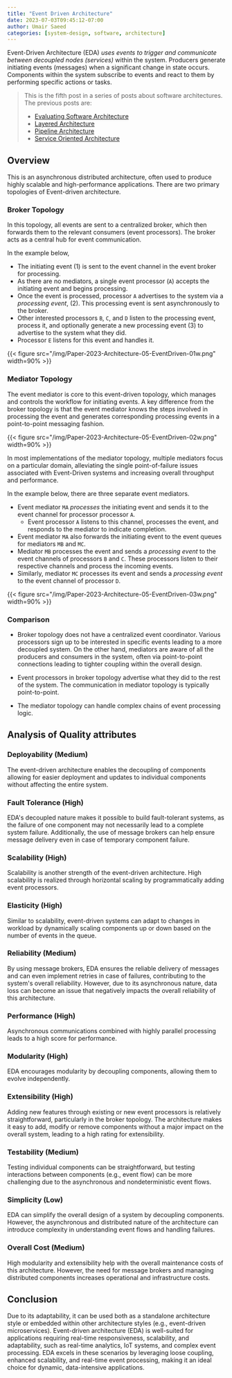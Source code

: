 ```yaml
---
title: "Event Driven Architecture"
date: 2023-07-03T09:45:12-07:00
author: Umair Saeed
categories: [system-design, software, architecture]
---
```



Event-Driven Architecture (EDA) *uses events to trigger and communicate between decoupled nodes (services)* within the system. Producers generate initiating events (messages) when a significant change in state occurs. Components within the system subscribe to events and react to them by performing specific actions or tasks.

<!--more-->

> This is the fifth post in a series of posts about software architectures. The previous posts are:
>
> - [Evaluating Software Architecture](https://umairsaeed.com/evaluating-software-architecture/)
> - [Layered Architecture](https://umairsaeed.com/layered-architecture/)
> - [Pipeline Architecture](https://umairsaeed.com/pipeline-architecture/)
> - [Service Oriented Architecture](https://umairsaeed.com/service-oriented-architecture/)
>


## Overview
This is an asynchronous distributed architecture, often used to produce highly scalable and high-performance applications. There are two primary topologies of Event-driven architecture.

### Broker Topology
In this topology, all events are sent to a centralized broker, which then forwards them to the relevant consumers (event processors). The broker acts as a central hub for event communication.

In the example below,
- The initiating event (1) is sent to the event channel in the event broker for processing.
- As there are no mediators, a single event processor (`A`) accepts the initiating event and begins processing.
- Once the event is processed, processor `A`  advertises to the system via a *processing event*, (2). This processing event is sent asynchronously to the broker.
- Other interested processors `B`, `C`, and `D` listen to the processing event, process it, and optionally generate a new processing event (3) to advertise to the system what they did.
- Processor `E` listens for this event and handles it.

{{< figure src="/img/Paper-2023-Architecture-05-EventDriven-01w.png" width=90% >}}

### Mediator Topology
The event mediator is core to this event-driven topology, which manages and controls the workflow for initiating events. A key difference from the broker topology is that the event mediator knows the steps involved in processing the event and generates corresponding processing events in a point-to-point messaging fashion.


{{< figure src="/img/Paper-2023-Architecture-05-EventDriven-02w.png" width=90% >}}


In most implementations of the mediator topology, multiple mediators focus on a particular domain, alleviating the single point-of-failure issues associated with Event-Driven systems and increasing overall throughput and performance.

In the example below, there are three separate event mediators.
- Event mediator `MA` *processes* the initiating event and sends it to the event channel for processor processor `A`.
	- Event processor `A` listens to this channel, processes the event, and responds to the mediator to indicate completion.
- Event mediator `MA` also forwards the initiating event to the event queues for mediators `MB` and `MC`.
- Mediator `MB` processes the event and sends a *processing event* to the event channels of processors `B` and `C`. These processors listen to their respective channels and process the incoming events.
- Similarly, mediator `MC` processes its event and sends a *processing event* to the event channel of processor `D`.


{{< figure src="/img/Paper-2023-Architecture-05-EventDriven-03w.png" width=90% >}}


### Comparison
- Broker topology does not have a centralized event coordinator. Various processors sign up to be interested in specific events leading to a more decoupled system. On the other hand, mediators are aware of all the producers and consumers in the system, often via point-to-point connections leading to tighter coupling within the overall design.

- Event processors in broker topology advertise what they did to the rest of the system. The communication in mediator topology is typically point-to-point.

- The mediator topology can handle complex chains of event processing logic.


## Analysis of Quality attributes

### Deployability (Medium)
The event-driven architecture enables the decoupling of components allowing for easier deployment and updates to individual components without affecting the entire system.

### Fault Tolerance (High)
EDA's decoupled nature makes it possible to build fault-tolerant systems, as the failure of one component may not necessarily lead to a complete system failure. Additionally, the use of message brokers can help ensure message delivery even in case of temporary component failure.

### Scalability (High)
Scalability is another strength of the event-driven architecture. High scalability is realized through horizontal scaling by programmatically adding event processors.

### Elasticity (High)
Similar to scalability, event-driven systems can adapt to changes in workload by dynamically scaling components up or down based on the number of events in the queue.

### Reliability (Medium)
By using message brokers, EDA ensures the reliable delivery of messages and can even implement retries in case of failures, contributing to the system's overall reliability. However, due to its asynchronous nature, data loss can become an issue that negatively impacts the overall reliability of this architecture.

### Performance (High)
Asynchronous communications combined with highly parallel processing leads to a high score for performance.

### Modularity (High)
EDA encourages modularity by decoupling components, allowing them to evolve independently.

### Extensibility (High)
Adding new features through existing or new event processors is relatively straightforward, particularly in the broker topology. The architecture makes it easy to add, modify or remove components without a major impact on the overall system, leading to a high rating for extensibility.

### Testability (Medium)
Testing individual components can be straightforward, but testing interactions between components (e.g., event flow) can be more challenging due to the asynchronous and nondeterministic event flows.

### Simplicity (Low)
EDA can simplify the overall design of a system by decoupling components. However, the asynchronous and distributed nature of the architecture can introduce complexity in understanding event flows and handling failures.

### Overall Cost (Medium)
High modularity and extensibility help with the overall maintenance costs of this architecture. However, the need for message brokers and managing distributed components increases operational and infrastructure costs.


## Conclusion

Due to its adaptability, it can be used both as a standalone architecture style or embedded within other architecture styles (e.g., event-driven microservices). Event-driven architecture (EDA) is well-suited for applications requiring real-time responsiveness, scalability, and adaptability, such as real-time analytics, IoT systems, and complex event processing. EDA excels in these scenarios by leveraging loose coupling, enhanced scalability, and real-time event processing, making it an ideal choice for dynamic, data-intensive applications.

